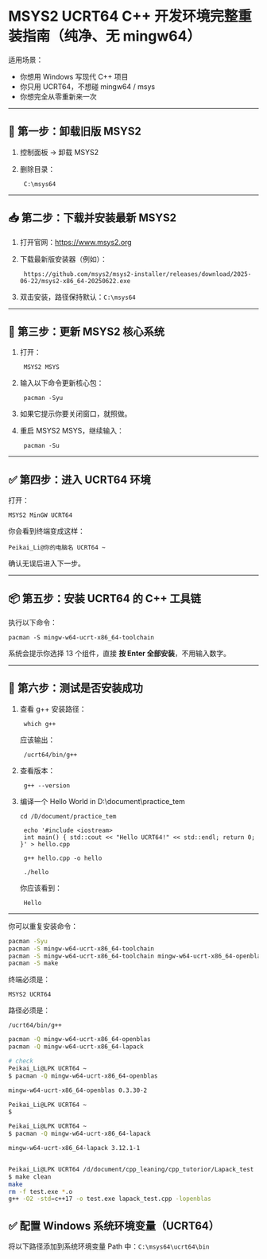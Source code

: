 # MSYS2 UCRT64 C++ 开发环境完整重装指南（纯净、无 mingw64）

适用场景：
- 你想用 Windows 写现代 C++ 项目
- 你只用 UCRT64，不想碰 mingw64 / msys
- 你想完全从零重新来一次

---

## 🧹 第一步：卸载旧版 MSYS2

1. 控制面板 → 卸载 MSYS2
2. 删除目录：
   
        C:\msys64

---

## 📥 第二步：下载并安装最新 MSYS2

1. 打开官网：https://www.msys2.org

2. 下载最新版安装器（例如）：

        https://github.com/msys2/msys2-installer/releases/download/2025-06-22/msys2-x86_64-20250622.exe

3. 双击安装，路径保持默认：`C:\msys64`

---

## 🔄 第三步：更新 MSYS2 核心系统

1. 打开：

        MSYS2 MSYS

2. 输入以下命令更新核心包：

        pacman -Syu

3. 如果它提示你要关闭窗口，就照做。

4. 重启 MSYS2 MSYS，继续输入：

        pacman -Su

---

## ✅ 第四步：进入 UCRT64 环境

打开：

    MSYS2 MinGW UCRT64

你会看到终端变成这样：

    Peikai_Li@你的电脑名 UCRT64 ~

确认无误后进入下一步。

---

## 📦 第五步：安装 UCRT64 的 C++ 工具链

执行以下命令：

    pacman -S mingw-w64-ucrt-x86_64-toolchain

系统会提示你选择 13 个组件，直接 **按 Enter 全部安装**，不用输入数字。

---

## 🧪 第六步：测试是否安装成功

1. 查看 g++ 安装路径：

        which g++

    应该输出：

        /ucrt64/bin/g++

2. 查看版本：

        g++ --version

3. 编译一个 Hello World in D:\document\practice_tem

    `cd /D/document/practice_tem`

        echo '#include <iostream>
        int main() { std::cout << "Hello UCRT64!" << std::endl; return 0; }' > hello.cpp
        
        g++ hello.cpp -o hello
        
        ./hello

    你应该看到：

        Hello

---

你可以重复安装命令：

```bash
pacman -Syu
pacman -S mingw-w64-ucrt-x86_64-toolchain
pacman -S mingw-w64-ucrt-x86_64-toolchain mingw-w64-ucrt-x86_64-openblas mingw-w64-ucrt-x86_64-lapack
pacman -S make
```




终端必须是：

    MSYS2 UCRT64

路径必须是：

    /ucrt64/bin/g++

```bash
pacman -Q mingw-w64-ucrt-x86_64-openblas
pacman -Q mingw-w64-ucrt-x86_64-lapack

# check 
Peikai_Li@LPK UCRT64 ~
$ pacman -Q mingw-w64-ucrt-x86_64-openblas

mingw-w64-ucrt-x86_64-openblas 0.3.30-2

Peikai_Li@LPK UCRT64 ~
$

Peikai_Li@LPK UCRT64 ~
$ pacman -Q mingw-w64-ucrt-x86_64-lapack

mingw-w64-ucrt-x86_64-lapack 3.12.1-1


Peikai_Li@LPK UCRT64 /d/document/cpp_leaning/cpp_tutorior/Lapack_test
$ make clean
make
rm -f test.exe *.o
g++ -O2 -std=c++17 -o test.exe lapack_test.cpp -lopenblas

```



## ✅ 配置 Windows 系统环境变量（UCRT64）

将以下路径添加到系统环境变量 Path 中：`C:\msys64\ucrt64\bin`

